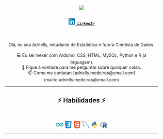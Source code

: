 <h1 align="center">
  <a href="https://git.io/typing-svg">
    <img src="https://readme-typing-svg.herokuapp.com/?lines=Ol%C3%A1,+Pessoa!+👋;Meu+nome+%C3%A9+Adrielly...;Prazer+em+conhec%C3%AA-lo!&center=true&size=30&color=FF0000">
  </a>
</h1>

<h5 align="center">
  <code><a href="https://www.linkedin.com/in/adrielly-medeiros-260b0b1aa/" title="Perfil do LinkedIn"><img width="22" src="https://raw.githubusercontent.com/devicons/devicon/master/icons/linkedin/linkedin-original.svg"> LinkedIn</a></code>
</h5>
<br>
<p align="center">
  Olá, eu sou Adrielly, estudante de Estatística e futura Cientista de Dados.
  <br>
  <br>
  💻 Eu sei mexer com Arduino, CSS, HTML, MySQL, Python e R (a linguagem).
  <br>
  💬 Fique à vontade para me perguntar sobre qualquer coisa.
  <br>
  📫 Como me contatar: [adrielly.medeiros@email.com](mailto:adrielly.medeiros@email.com)
</p>

<hr>
<h2 align="center">⚡ Habilidades ⚡</h2>
<br>
<p align="center">
  <code><img title="Arduino" height="25" src="https://raw.githubusercontent.com/devicons/devicon/master/icons/arduino/arduino-original.svg"></code>
  <code><img title="CSS" height="25" src="https://raw.githubusercontent.com/devicons/devicon/master/icons/css3/css3-original.svg"></code>
  <code><img title="HTML5" height="25" src="https://raw.githubusercontent.com/devicons/devicon/master/icons/html5/html5-original.svg"></code>
  <code><img title="MySQL" height="25" src="https://raw.githubusercontent.com/devicons/devicon/master/icons/mysql/mysql-original.svg"></code>
  <code><img title="Python" height="25" src="https://raw.githubusercontent.com/devicons/devicon/master/icons/python/python-original.svg"></code>
  <code><img title="R" height="25" src="https://raw.githubusercontent.com/devicons/devicon/master/icons/r/r-original.svg"></code>
</p>
<hr>

